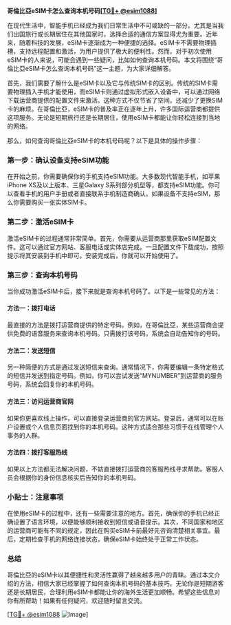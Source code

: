**哥倫比亞eSIM卡怎么查询本机号码[[TG💪+ @esim1088](https://t.me/s/esim1088)]**

在现代生活中，智能手机已经成为我们日常生活中不可或缺的一部分。尤其是当我们出国旅行或长期居住在其他国家时，选择合适的通信方案显得尤为重要。近年来，随着科技的发展，eSIM卡逐渐成为一种便捷的选择。eSIM卡不需要物理插槽，支持远程配置和激活，为用户提供了极大的便利性。然而，对于初次使用eSIM卡的人来说，可能会遇到一些疑问，比如如何查询本机号码。本文将围绕“哥倫比亞eSIM卡怎么查询本机号码”这一主题，为大家详细解答。

首先，我们需要了解什么是eSIM卡以及它与传统SIM卡的区别。传统的SIM卡需要物理插入手机才能使用，而eSIM卡则通过虚拟形式嵌入设备中，可以通过网络下载运营商提供的配置文件来激活。这种方式不仅节省了空间，还减少了更换SIM卡的麻烦。在哥倫比亞，eSIM卡的普及率正在逐年上升，许多国际运营商都提供这项服务。无论是短期旅行还是长期居住，使用eSIM卡都能让你轻松连接到当地的网络。

那么，如何查询哥倫比亞eSIM卡的本机号码呢？以下是具体的操作步骤：

### 第一步：确认设备支持eSIM功能

在开始之前，你需要确保你的手机支持eSIM功能。大多数现代智能手机，如苹果iPhone XS及以上版本、三星Galaxy S系列部分机型等，都支持eSIM功能。你可以查看手机的用户手册或者直接联系手机制造商确认。如果设备不支持eSIM，那么你需要购买一张实体SIM卡。

### 第二步：激活eSIM卡

激活eSIM卡的过程通常非常简单。首先，你需要从运营商那里获取eSIM配置文件。这可以通过官方网站、客服电话或实体店完成。一旦配置文件下载成功，按照提示将其安装到手机中即可。安装完成后，你就可以开始使用了。

### 第三步：查询本机号码

当你成功激活eSIM卡后，接下来就是查询本机号码了。以下是一些常见的方法：

#### 方法一：拨打电话

最直接的方法是拨打运营商提供的特定号码。例如，在哥倫比亞，某些运营商会提供免费的语音服务来查询本机号码。只需拨打该号码，系统会自动告知你的号码。

#### 方法二：发送短信

另一种简便的方式是通过发送短信来查询。通常情况下，你需要编辑一条特定格式的短信并发送到指定号码。例如，你可以尝试发送“MYNUMBER”到运营商的服务号码，系统会回复你的本机号码。

#### 方法三：访问运营商官网

如果你更喜欢线上操作，可以直接登录运营商的官方网站。登录后，通常可以在账户设置或个人信息页面找到你的本机号码。这种方式适合那些习惯于在线管理个人事务的人群。

#### 方法四：拨打客服热线

如果以上方法都无法解决问题，不妨直接拨打运营商的客服热线寻求帮助。客服人员会根据你的身份信息核实后告知你的本机号码。

### 小贴士：注意事项

在使用eSIM卡的过程中，还有一些需要注意的地方。首先，确保你的手机已经正确设置了语言环境，以便能够顺利接收到短信或语音提示。其次，不同国家和地区的运营商可能有不同的规定，因此在购买eSIM卡前最好先咨询清楚相关事宜。最后，定期检查手机的网络连接状态，确保eSIM卡始终处于正常工作状态。

### 总结

哥倫比亞的eSIM卡以其便捷性和灵活性赢得了越来越多用户的青睐。通过本文介绍的方法，相信大家已经掌握了如何查询本机号码的基本技巧。无论你是短期游客还是长期居民，合理利用eSIM卡都能让你的海外生活更加顺畅。希望这些信息对你有所帮助！如果有任何疑问，欢迎随时留言交流。

[[TG💪+ @esim1088](https://t.me/s/esim1088) ![Image](https://i.postimg.cc/4NQfJmqS/Snipaste-2025-05-13-00-14-12.png)]